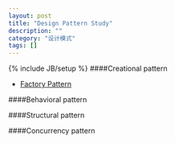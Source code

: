 ```yaml
---
layout: post
title: "Design Pattern Study"
description: ""
category: "设计模式"
tags: []
---
```

{% include JB/setup %}
####Creational pattern

 - [Factory Pattern][1]

####Behavioral pattern

####Structural pattern

####Concurrency pattern



  [1]: http://yurnerola.github.io/design%20pattern/2013/10/31/factory-pattern/
